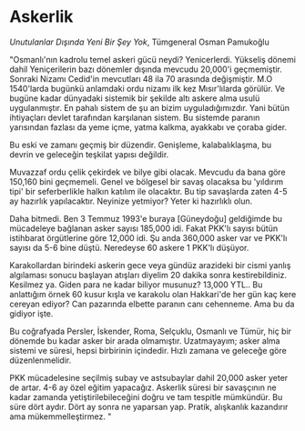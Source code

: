 # Askerlik

*Unutulanlar Dışında Yeni Bir Şey Yok*, Tümgeneral Osman Pamukoğlu 

"Osmanlı'nın kadrolu temel askeri gücü neydi? Yenicerlerdi. Yükseliş
dönemi dahil Yeniçerilerin bazı dönemler dışında mevcudu 20,000'i
geçmemiştir. Sonraki Nizamı Cedid'in mevcutları 48 ila 70 arasında
değişmiştir. M.O 1540'larda bugünkü anlamdaki ordu nizamı ilk kez
Mısır'lılarda görülür. Ve bugüne kadar dünyadaki sistemik bir şekilde
altı askere alma usulü uygulanmıştır. En pahalı sistem de şu an bizim
uyguladığımızdır. Yani bütün ihtiyaçları devlet tarafından karşılanan
sistem. Bu sistemde paranın yarısından fazlası da yeme içme, yatma
kalkma, ayakkabı ve çoraba gider.

Bu eski ve zamanı geçmiş bir düzendir. Genişleme, kalabalıklaşma, bu
devrin ve geleceğin teşkilat yapısı değildir.

Muvazzaf ordu çelik çekirdek ve bilye gibi olacak. Mevcudu da bana
göre 150,160 bini geçmemeli. Genel ve bölgesel bir savaş olacaksa bu
'yıldırım tipi' bir seferberlikle halkın katılım ile olacaktır. Bu tip
savaşlarda zaten 4-5 ay hazırlık yapılacaktır. Neyinize yetmiyor?
Yeter ki hazırlıklı olun.

Daha bitmedi. Ben 3 Temmuz 1993'e buraya [Güneydoğu] geldiğimde bu
mücadeleye bağlanan asker sayısı 185,000 idi. Fakat PKK'lı sayısı
bütün istihbarat örgütlerine göre 12,000 idi. Şu anda 360,000 asker
var ve PKK'lı sayısı da 5-6 bine düştü. Neredeyse 60 askere 1 PKK'lı
düşüyor.

Karakollardan birindeki askerin gece veya gündüz arazideki bir cismi
yanlış algılaması sonucu başlayan atışları diyelim 20 dakika sonra
kestirebildiniz. Kesilmez ya. Giden para ne kadar biliyor musunuz?
13,000 YTL.. Bu anlattığım örnek 60 kusur kışla ve karakolu olan
Hakkari'de her gün kaç kere cereyan ediyor? Can pazarında elbette
paranın canı cehenneme. Ama bu da gidiyor işte.

Bu coğrafyada Persler, İskender, Roma, Selçuklu, Osmanlı ve Tümür, hiç
bir dönemde bu kadar asker bir arada olmamıştır. Uzatmayayım; asker
alma sistemi ve süresi, hepsi birbirinin içindedir. Hızlı zamana ve
geleceğe göre düzenlenmelidir.

PKK mücadelesine seçilmiş subay ve astsubaylar dahil 20,000 asker
yeter de artar. 4-6 ay özel eğitim yapacağız. Askerlik süresi bir
savaşçının ne kadar zamanda yetiştirilebileceğini doğru ve tam
tespitle mümkündür. Bu süre dört aydır. Dört ay sonra ne yaparsan
yap. Pratik, alışkanlık kazandırır ama mükemmelleştirmez. "




